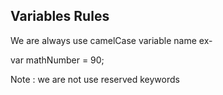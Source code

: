 Variables Rules
---------------------
We are always use camelCase variable name ex-

var mathNumber = 90;

Note : we are not use reserved keywords